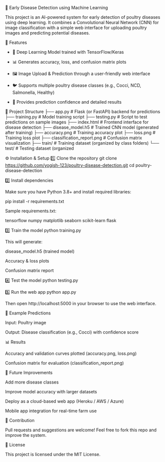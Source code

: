 🐔 Early Disease Detection using Machine Learning

This project is an AI-powered system for early detection of poultry diseases using deep learning. It combines a Convolutional Neural Network (CNN) for image classification with a simple web interface for uploading poultry images and predicting potential diseases.

🚀 Features

 * 🧠 Deep Learning Model trained with TensorFlow/Keras

 * 📊 Generates accuracy, loss, and confusion matrix plots

 * 🖼️ Image Upload & Prediction through a user-friendly web interface

 * 🐦 Supports multiple poultry disease classes (e.g., Cocci, NCD, Salmonella, Healthy)

 * 🔮 Provides prediction confidence and detailed results

📂 Project Structure
├── app.py                # Flask (or FastAPI) backend for predictions
├── training.py           # Model training script
├── testing.py            # Script to test predictions on sample images
├── index.html            # Frontend interface for disease detection
├── disease_model.h5      # Trained CNN model (generated after training)
├── accuracy.png          # Training accuracy plot
├── loss.png              # Training loss plot
├── classification_report.png  # Confusion matrix visualization
├── train/                # Training dataset (organized by class folders)
└── test/                 # Testing dataset (organized

⚙️ Installation & Setup
1️⃣ Clone the repository
git clone https://github.com/yogish-123/poultry-disease-detection.git
cd poultry-disease-detection

2️⃣ Install dependencies

Make sure you have Python 3.8+ and install required libraries:

pip install -r requirements.txt


Sample requirements.txt:

tensorflow
numpy
matplotlib
seaborn
scikit-learn
flask

3️⃣ Train the model
python training.py


This will generate:

disease_model.h5 (trained model)

Accuracy & loss plots

Confusion matrix report

4️⃣ Test the model
python testing.py

5️⃣ Run the web app
python app.py


Then open http://localhost:5000
 in your browser to use the web interface.

🎯 Example Predictions

Input: Poultry image

Output: Disease classification (e.g., Cocci) with confidence score

📊 Results

Accuracy and validation curves plotted (accuracy.png, loss.png)

Confusion matrix for evaluation (classification_report.png)

🔮 Future Improvements

Add more disease classes

Improve model accuracy with larger datasets

Deploy as a cloud-based web app (Heroku / AWS / Azure)

Mobile app integration for real-time farm use

🤝 Contribution

Pull requests and suggestions are welcome! Feel free to fork this repo and improve the system.

📜 License

This project is licensed under the MIT License.

